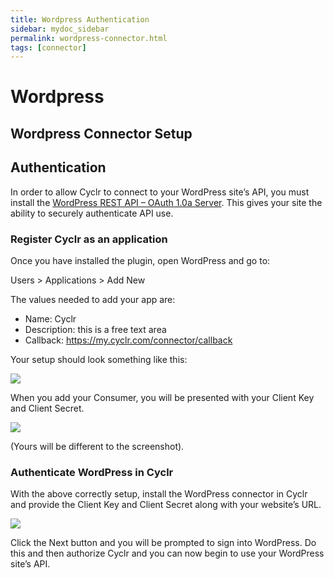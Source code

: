 ```yaml
---
title: Wordpress Authentication
sidebar: mydoc_sidebar
permalink: wordpress-connector.html
tags: [connector]
---
```


# Wordpress #

Wordpress Connector Setup
-------------

<h2 id="authentication" class="intercom-align-left">Authentication</h2><p class="intercom-align-left">In order to allow Cyclr to connect to your WordPress site’s API, you must install the&nbsp;<a href="https://wordpress.org/plugins/rest-api-oauth1/" target="_blank" rel="nofollow noopener noreferrer">WordPress REST API – OAuth 1.0a Server</a>. This gives your site the ability to securely authenticate API use.</p><h3 class="intercom-align-left">Register Cyclr as an application</h3><p class="intercom-align-left">Once you have installed the plugin, open WordPress and go to:</p><p class="intercom-align-left">Users &gt; Applications &gt; Add New</p><p class="intercom-align-left">The values needed to add your app are:</p><ul><li>Name: Cyclr</li><li>Description: this is a free text area</li><li>Callback:&nbsp;<a href="https://my.cyclr.com/connector/callback" target="_blank" rel="nofollow noopener noreferrer">https://my.cyclr.com/connector/callback</a></li></ul><p class="intercom-align-left">Your setup should look something like this:</p><div class="intercom-container intercom-align-left"><img src="https://downloads.intercomcdn.com/i/o/31974713/d488ee6aae31f45cffce57ad/wordpress-cyclr-api-authentication.png"></div><p class="intercom-align-left">When you add your Consumer, you will be presented with your Client Key and Client Secret.</p><div class="intercom-container intercom-align-left"><img src="https://downloads.intercomcdn.com/i/o/31974914/05ce67e3bbc4a345ab5fbe0c/wordpress-oauth-credentials.png"></div><p class="intercom-align-left">(Yours will be different to the screenshot).</p><h3 class="intercom-align-left">Authenticate WordPress in Cyclr</h3><p class="intercom-align-left">With the above correctly setup, install the WordPress connector in Cyclr and provide the Client Key and Client Secret along with your website’s URL.</p><div class="intercom-container intercom-align-left"><img src="https://downloads.intercomcdn.com/i/o/31975330/cabaf455edcdca9ab134b2c8/wordpress-auth.png"></div><p class="intercom-align-left">Click the Next button and you will be prompted to sign into WordPress. Do this and then authorize Cyclr and you can now begin to use your WordPress site’s API.</p>